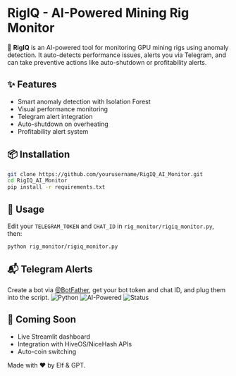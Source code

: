 # RigIQ - AI-Powered Mining Rig Monitor

🚀 **RigIQ** is an AI-powered tool for monitoring GPU mining rigs using anomaly detection. It auto-detects performance issues, alerts you via Telegram, and can take preventive actions like auto-shutdown or profitability alerts.

## ✨ Features
- Smart anomaly detection with Isolation Forest
- Visual performance monitoring
- Telegram alert integration
- Auto-shutdown on overheating
- Profitability alert system

## 📦 Installation

```bash
git clone https://github.com/yourusername/RigIQ_AI_Monitor.git
cd RigIQ_AI_Monitor
pip install -r requirements.txt
```

## 🧠 Usage

Edit your `TELEGRAM_TOKEN` and `CHAT_ID` in `rig_monitor/rigiq_monitor.py`, then:

```bash
python rig_monitor/rigiq_monitor.py
```

## 📬 Telegram Alerts
Create a bot via [@BotFather](https://t.me/BotFather), get your bot token and chat ID, and plug them into the script.
![Python](https://img.shields.io/badge/python-3.8+-blue)
![AI-Powered](https://img.shields.io/badge/powered%20by-IsolationForest-brightgreen)
![Status](https://img.shields.io/badge/status-active-success)
## 🤖 Coming Soon
- Live Streamlit dashboard
- Integration with HiveOS/NiceHash APIs
- Auto-coin switching

Made with ❤️ by Elf & GPT.

